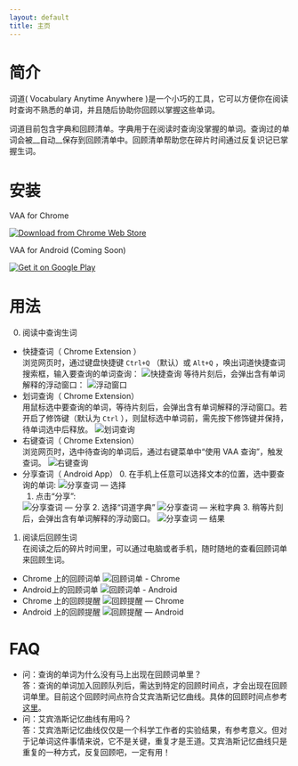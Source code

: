 ```yaml
---
layout: default
title: 主页
---
```



# 简介
词道( Vocabulary Anytime Anywhere )是一个小巧的工具，它可以方便你在阅读时查询不熟悉的单词，并且随后协助你回顾以掌握这些单词。

词道目前包含字典和回顾清单。字典用于在阅读时查询没掌握的单词。查询过的单词会被__自动__保存到回顾清单中。回顾清单帮助您在碎片时间通过反复识记已掌握生词。

# 安装
VAA for Chrome

<a href="https://chrome.google.com/webstore/detail/词道/cgkjfohooamppcndhnmamboiipnmeaak" target="_blank" class="get-chrome"><img src="{{ site.baseurl }}/images/chromewebstore.png" alt="Download from Chrome Web Store" class="chrome-webstore"></a>

VAA for Android (Coming Soon)

<a href="https://play.google.com/store/search?q=pub:vaa" target="_blank"><img alt="Get it on Google Play" src="https://developer.android.com/images/brand/en_generic_rgb_wo_45.png" /></a>

# 用法
0. 阅读中查询生词  
  + 快捷查词（ Chrome Extension ）  
    浏览网页时，通过键盘快捷键 `Ctrl+Q` （默认）或 `Alt+Q` ，唤出词道快捷查词搜索框，输入要查询的单词查询：
    <img src="{{ site.baseurl }}/images/lookup_via_shortcut.png" alt="快捷查询" class="img-responsive">
    等待片刻后，会弹出含有单词解释的浮动窗口：
    <img src="{{ site.baseurl }}/images/result_shortcut.png" alt="浮动窗口" class="img-responsive">
  + 划词查询（ Chrome Extension）  
    用鼠标选中要查询的单词，等待片刻后，会弹出含有单词解释的浮动窗口。若开启了修饰键（默认为 `Ctrl` ），则鼠标选中单词前，需先按下修饰键并保持，待单词选中后释放。
    <img src="{{ site.baseurl }}/images/lookup_via_mouse.png" alt="划词查询" class="img-responsive">
  + 右键查词（ Chrome Extension）  
    浏览网页时，选中待查询的单词后，通过右键菜单中“使用 VAA 查询”，触发查词。
    <img src="{{ site.baseurl }}/images/lookup_option_action.png" alt="右键查询" class="img-responsive">
  + 分享查词（ Android App）
    0. 在手机上任意可以选择文本的位置，选中要查询的单词:
    <img src="{{ site.baseurl }}/images/dk_lookup_share_selected.png" alt="分享查词 — 选择" class="img-responsive">
    1. 点击“分享”:
    <img src="{{ site.baseurl }}/images/dk_lookup_share_action.png" alt="分享查词 — 分享" class="img-responsive">
    2. 选择“词道字典”
    <img src="{{ site.baseurl }}/images/dk_lookup_share_vaa_dict.png" alt="分享查词 — 米粒字典" class="img-responsive">
    3. 稍等片刻后，会弹出含有单词解释的浮动窗口。
    <img src="{{ site.baseurl }}/images/dk_lookup_share_float_card.png" alt="分享查词 — 结果" class="img-responsive">

1. 阅读后回顾生词  
在阅读之后的碎片时间里，可以通过电脑或者手机，随时随地的查看回顾词单来回顾生词。
  + Chrome 上的回顾词单
    <img src="{{ site.baseurl }}/images/chrome_recall_list.png" alt="回顾词单 - Chrome" class="img-responsive">
  + Android上的回顾词单
    <img src="{{ site.baseurl }}/images/dk_android_recall_list.png" alt="回顾词单 - Android" class="img-responsive">
  + Chrome 上的回顾提醒
    <img src="{{ site.baseurl }}/images/notification_recall_chrome.png" alt="回顾提醒 — Chrome" class="img-responsive">
  + Android 上的回顾提醒
    <img src="{{ site.baseurl }}/images/dk_notif_recall_android.png" alt="回顾提醒 — Android" class="img-responsive">

# FAQ
+ 问：查询的单词为什么没有马上出现在回顾词单里？  
答：查询的单词加入回顾队列后，需达到特定的回顾时间点，才会出现在回顾词单里。目前这个回顾时间点符合艾宾浩斯记忆曲线。具体的回顾时间点参考[这里](http://www.douban.com/group/topic/1054905/)。
+ 问：艾宾浩斯记忆曲线有用吗？  
答：艾宾浩斯记忆曲线仅仅是一个科学工作者的实验结果，有参考意义。但对于记单词这件事情来说，它不是关键，重复才是王道。艾宾浩斯记忆曲线只是重复的一种方式，反复回顾吧，一定有用！